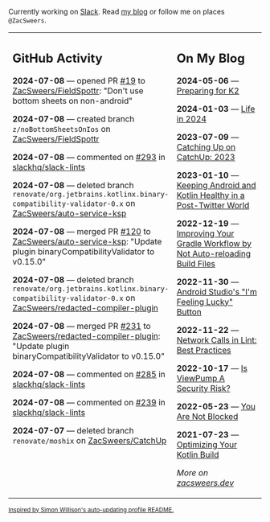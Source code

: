 Currently working on [Slack](https://slack.com/). Read [my blog](https://zacsweers.dev/) or follow me on places `@ZacSweers`.

<table><tr><td valign="top" width="60%">

## GitHub Activity
<!-- githubActivity starts -->
**2024-07-08** — opened PR [#19](https://github.com/ZacSweers/FieldSpottr/pull/19) to [ZacSweers/FieldSpottr](https://github.com/ZacSweers/FieldSpottr): "Don't use bottom sheets on non-android"

**2024-07-08** — created branch `z/noBottomSheetsOnIos` on [ZacSweers/FieldSpottr](https://github.com/ZacSweers/FieldSpottr)

**2024-07-08** — commented on [#293](https://github.com/slackhq/slack-lints/pull/293#issuecomment-2214990319) in [slackhq/slack-lints](https://github.com/slackhq/slack-lints)

**2024-07-08** — deleted branch `renovate/org.jetbrains.kotlinx.binary-compatibility-validator-0.x` on [ZacSweers/auto-service-ksp](https://github.com/ZacSweers/auto-service-ksp)

**2024-07-08** — merged PR [#120](https://github.com/ZacSweers/auto-service-ksp/pull/120) to [ZacSweers/auto-service-ksp](https://github.com/ZacSweers/auto-service-ksp): "Update plugin binaryCompatibilityValidator to v0.15.0"

**2024-07-08** — deleted branch `renovate/org.jetbrains.kotlinx.binary-compatibility-validator-0.x` on [ZacSweers/redacted-compiler-plugin](https://github.com/ZacSweers/redacted-compiler-plugin)

**2024-07-08** — merged PR [#231](https://github.com/ZacSweers/redacted-compiler-plugin/pull/231) to [ZacSweers/redacted-compiler-plugin](https://github.com/ZacSweers/redacted-compiler-plugin): "Update plugin binaryCompatibilityValidator to v0.15.0"

**2024-07-08** — commented on [#285](https://github.com/slackhq/slack-lints/issues/285#issuecomment-2214770789) in [slackhq/slack-lints](https://github.com/slackhq/slack-lints)

**2024-07-08** — commented on [#239](https://github.com/slackhq/slack-lints/issues/239#issuecomment-2214768419) in [slackhq/slack-lints](https://github.com/slackhq/slack-lints)

**2024-07-07** — deleted branch `renovate/moshix` on [ZacSweers/CatchUp](https://github.com/ZacSweers/CatchUp)
<!-- githubActivity ends -->
</td><td valign="top" width="40%">

## On My Blog
<!-- blog starts -->
**2024-05-06** — [Preparing for K2](https://www.zacsweers.dev/preparing-for-k2/)

**2024-01-03** — [Life in 2024](https://www.zacsweers.dev/life-in-2024/)

**2023-07-09** — [Catching Up on CatchUp: 2023](https://www.zacsweers.dev/catching-up-on-catchup-2023/)

**2023-01-10** — [Keeping Android and Kotlin Healthy in a Post-Twitter World](https://www.zacsweers.dev/keeping-android-healthy/)

**2022-12-19** — [Improving Your Gradle Workflow by Not Auto-reloading Build Files](https://www.zacsweers.dev/improving-your-workflow-by-not-auto-reloading-build-files/)

**2022-11-30** — [Android Studio's "I'm Feeling Lucky" Button](https://www.zacsweers.dev/android-studios-im-feeling-lucky-button/)

**2022-11-22** — [Network Calls in Lint: Best Practices](https://www.zacsweers.dev/network-calls-in-lint-best-practices/)

**2022-10-17** — [Is ViewPump A Security Risk?](https://www.zacsweers.dev/is-viewpump-a-security-risk/)

**2022-05-23** — [You Are Not Blocked](https://www.zacsweers.dev/you-are-not-blocked/)

**2021-07-23** — [Optimizing Your Kotlin Build](https://www.zacsweers.dev/optimizing-your-kotlin-build/)
<!-- blog ends -->
_More on [zacsweers.dev](https://zacsweers.dev/)_
</td></tr></table>

<sub><a href="https://simonwillison.net/2020/Jul/10/self-updating-profile-readme/">Inspired by Simon Willison's auto-updating profile README.</a></sub>